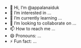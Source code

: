 - 👋 Hi, I’m @appalanaiduk
- 👀 I’m interested in ...
- 🌱 I’m currently learning ...
- 💞️ I’m looking to collaborate on ...
- 📫 How to reach me ...
- 😄 Pronouns: ...
- ⚡ Fun fact: ...

<!---
appalanaiduk/appalanaiduk is a ✨ special ✨ repository because its `README.md` (this file) appears on your GitHub profile.
You can click the Preview link to take a look at your changes.
--->

